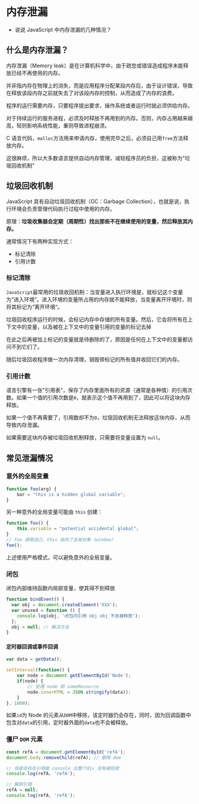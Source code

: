 # 内存泄漏

+ 说说 JavaScript 中内存泄漏的几种情况？

## 什么是内存泄漏？

内存泄漏（Memory leak）是在计算机科学中，由于疏忽或错误造成程序未能释放已经不再使用的内存。

并非指内存在物理上的消失，而是应用程序分配某段内存后，由于设计错误，导致在释放该段内存之前就失去了对该段内存的控制，从而造成了内存的浪费。

程序的运行需要内存，只要程序提出要求，操作系统或者运行时就必须供给内存。

对于持续运行的服务进程，必须及时释放不再用到的内存。否则，内存占用越来越高，轻则影响系统性能，重则导致进程崩溃。

C 语言代码，`malloc`方法用来申请内存，使用完毕之后，必须自己用`free`方法释放内存。

这很麻烦，所以大多数语言提供自动内存管理，减轻程序员的负担，这被称为"垃圾回收机制"

## 垃圾回收机制

JavaScript 具有自动垃圾回收机制（GC：Garbage Collection），也就是说，执行环境会负责管理代码执行过程中使用的内存。

原理：**垃圾收集器会定期（周期性）找出那些不在继续使用的变量，然后释放其内存。**

通常情况下有两种实现方式：

- 标记清除
- 引用计数

### 标记清除

`JavaScript`最常用的垃圾收回机制：当变量进入执行环境是，就标记这个变量为“进入环境“。进入环境的变量所占用的内存就不能释放，当变量离开环境时，则将其标记为“离开环境“。

垃圾回收程序运行的时候，会标记内存中存储的所有变量。然后，它会将所有在上下文中的变量，以及被在上下文中的变量引用的变量的标记去掉

在此之后再被加上标记的变量就是待删除的了，原因是任何在上下文中的变量都访问不到它们了。

随后垃圾回收程序做一次内存清理，销毁带标记的所有值并收回它们的内存。

### 引用计数

语言引擎有一张"引用表"，保存了内存里面所有的资源（通常是各种值）的引用次数。如果一个值的引用次数是`0`，就表示这个值不再用到了，因此可以将这块内存释放。

如果一个值不再需要了，引用数却不为`0`，垃圾回收机制无法释放这块内存，从而导致内存泄漏。

如果需要这块内存被垃圾回收机制释放，只需要将变量设置为 `null`。

## 常见泄漏情况

### 意外的全局变量


```js
function foo(arg) {
    bar = "this is a hidden global variable";
}
```

另一种意外的全局变量可能由 `this` 创建：

```js
function foo() {
    this.variable = "potential accidental global";
}
// foo 调用自己，this 指向了全局对象（window）
foo();
```

上述使用严格模式，可以避免意外的全局变量。

### 闭包

闭包内部维持函数内局部变量，使其得不到释放

```js
function bindEvent() {
  var obj = document.createElement('XXX');
  var unused = function () {
    console.log(obj, '闭包内引用 obj obj 不会被释放');
  };
  obj = null; // 解决方法
}
```

#### 定时器回调或事件回调

```js
var data = getData();

setInterval(function() {
    var node = document.getElementById('Node');
    if(node) {
        // 处理 node 和 someResource
        node.innerHTML = JSON.stringify(data));
    }
}, 1000);
```

如果`id`为 Node 的元素从`DOM`中移除，该定时器仍会存在，同时，因为回调函数中包含对`data`的引用，定时器外面的`data`也不会被释放。

### 僵尸 `DOM` 元素

```js
const refA = document.getElementById('refA');
document.body.removeChild(refA); // 删除 dom

// 但是还存在引用能 console 出整个div 没有被回收
console.log(refA, 'refA'); 

// 解除引用
refA = null;
console.log(refA, 'refA'); 
```